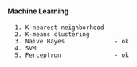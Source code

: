 #### Machine Learning

      1. K-nearest neighborhood
      2. K-means clustering
      3. Naive Bayes              - ok
      4. SVM
      5. Perceptron               - ok
